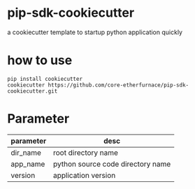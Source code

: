 # pip-sdk-cookiecutter

a cookiecutter template to startup python application quickly

# how to use

```
pip install cookiecutter
cookiecutter https://github.com/core-etherfurnace/pip-sdk-cookiecutter.git
```

# Parameter

parameter|desc
-----|------
dir_name|root directory name
app_name|python source code  directory name
version|application version


